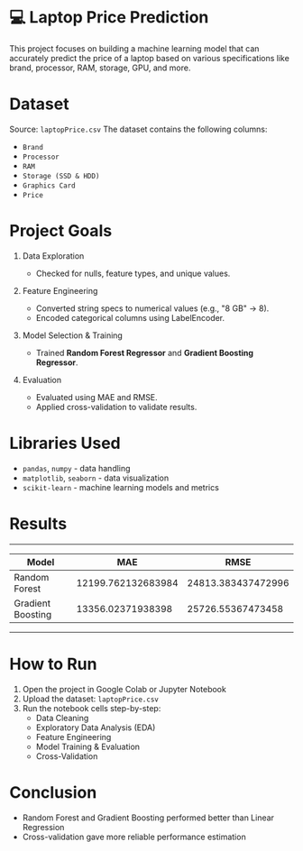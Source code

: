 # 💻 Laptop Price Prediction

This project focuses on building a machine learning model that can accurately predict the price of a laptop based on various specifications like brand, processor, RAM, storage, GPU, and more.

# Dataset

Source: `laptopPrice.csv`
The dataset contains the following columns:
- `Brand`
- `Processor`
- `RAM`
- `Storage (SSD & HDD)`
- `Graphics Card`
- `Price`

# Project Goals

1. Data Exploration
   - Checked for nulls, feature types, and unique values.
     
2. Feature Engineering 
   - Converted string specs to numerical values (e.g., "8 GB" → 8).
   - Encoded categorical columns using LabelEncoder.
     
4. Model Selection & Training
   - Trained **Random Forest Regressor** and **Gradient Boosting Regressor**.
     
5. Evaluation
   - Evaluated using MAE and RMSE.
   - Applied cross-validation to validate results.
     
# Libraries Used

- `pandas`, `numpy` - data handling
- `matplotlib`, `seaborn` - data visualization
- `scikit-learn` - machine learning models and metrics

# Results

------------------------------------------------------------------
| Model              | MAE                 | RMSE                |
|--------------------|---------------------|---------------------|
| Random Forest      | 12199.762132683984  | 24813.383437472996  |
| Gradient Boosting  | 13356.02371938398   | 25726.55367473458   |
------------------------------------------------------------------

# How to Run

1. Open the project in Google Colab or Jupyter Notebook
2. Upload the dataset: `laptopPrice.csv`
3. Run the notebook cells step-by-step:
   - Data Cleaning
   - Exploratory Data Analysis (EDA)
   - Feature Engineering
   - Model Training & Evaluation
   - Cross-Validation

# Conclusion
 
- Random Forest and Gradient Boosting performed better than Linear Regression  
- Cross-validation gave more reliable performance estimation
